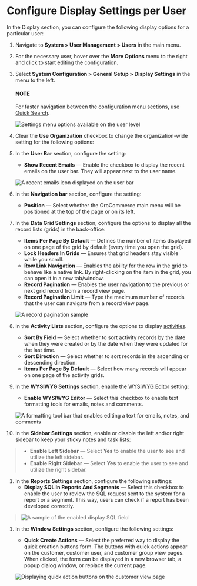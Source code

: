 <a id="doc-my-user-configuration-display"></a>

# Configure Display Settings per User

In the Display section, you can configure the following display options for a particular user:

1. Navigate to **System > User Management > Users** in the main menu.
2. For the necessary user, hover over the <i class="fa fa-ellipsis-h fa-lg" aria-hidden="true"></i> **More Options** menu to the right and click <i class="fas fa-cog" aria-hidden="true"></i> to start editing the configuration.
3. Select **System Configuration > General Setup > Display Settings** in the menu to the left.

   #### NOTE
   For faster navigation between the configuration menu sections, use [Quick Search](../../../configuration/quick-search.md#user-guide-system-configuration-quick-search).

   ![Settings menu options available on the user level](user/img/system/user_management/my_user_config_display.png)
4. Clear the **Use Organization** checkbox to change the organization-wide setting for the following options:
5. In the **User Bar** section, configure the setting:
   * **Show Recent Emails** — Enable the checkbox to display the recent emails on the user bar. They will appear next to the user name.

   ![A recent emails icon displayed on the user bar](user/img/system/user_management/user_configuration_showemailsuserbar.png)
6. In the **Navigation bar** section, configure the setting:
   * **Position** — Select whether the OroCommerce main menu will be positioned at the top of the page or on its left.
7. In the **Data Grid Settings** section, configure the options to display all the record lists (grids) in the back-office:
   * **Items Per Page By Default** — Defines the number of items displayed on one page of the grid by default (every time you open the grid).
   * **Lock Headers In Grids** — Ensures that grid headers stay visible while you scroll.
   * **Row Link Navigation** — Enables the ability for the row in the grid to behave like a native link. By right-clicking on the item in the grid, you can open it in a new tab/window.
   * **Record Pagination** — Enables the user navigation to the previous or next grid record from a record view page.
   * **Record Pagination Limit** — Type the maximum number of records that the user can navigate from a record view page.

   ![A record pagination sample](user/img/system/config_system/user_configuration_pagination.png)
8. In the **Activity Lists** section, configure the options to display [activities](../../../../activities/index.md#user-guide-activities).
   * **Sort By Field** — Select whether to sort activity records by the date when they were created or by the date when they were updated for the last time.
   * **Sort Direction** — Select whether to sort records in the ascending or descending direction.
   * **Items Per Page By Default** — Select how many records will appear on one page of the activity grids.
9. In the **WYSIWYG Settings** section, enable the [WYSIWYG Editor](../../../../../concept-guides/content-management/wysiwyg.md#getting-started-wysiwyg-editor-field) setting:
   * **Enable WYSIWYG Editor** — Select this checkbox to enable text formatting tools for emails, notes and comments.

   ![A formatting tool bar that enables editing a text for emails, notes, and comments](user/img/system/config_system/user_configuration_wysiwyg.png)
10. In the **Sidebar Settings** section, enable or disable the left and/or right sidebar to keep your sticky notes and task lists:

> * **Enable Left Sidebar** — Select **Yes** to enable the user to see and utilize the left sidebar.
> * **Enable Right Sidebar** — Select **Yes** to enable the user to see and utilize the right sidebar.
1. In the **Reports Settings** section, configure the following settings:
   * **Display SQL In Reports And Segments** — Select this checkbox to enable the user to review the SQL request sent to the system for a report or a segment. This way, users can check if a report has been developed correctly.

> ![A sample of the enabled display SQL field](user/img/system/config_system/user_configuration_showsql.png)
1. In the **Window Settings** section, configure the following settings:
   * **Quick Create Actions** — Select the preferred way to display the quick creation buttons form. The buttons with quick actions appear on the customer, customer user, and customer group view pages. When clicked, the form can be displayed in a new browser tab, a popup dialog window, or replace the current page.

   ![Displaying quick action buttons on the customer view page](user/img/system/config_system/quick-creation-buttons.png)

<!-- fa-bars = fa-navicon -->
<!-- Ic Tiles is used as Set As Default in saved views, and as tiles in display layout options -->
<!-- IcPencil refers to Rename in Commerce and Inline Editing in CRM -->
<!-- Check mark in the square. -->
<!-- SortDesc is also used as drop-down arrow -->
<!-- A -->
<!-- B -->
<!-- C -->
<!-- D -->
<!-- E -->
<!-- F -->
<!-- G -->
<!-- H -->
<!-- I -->
<!-- L -->
<!-- M -->
<!-- P -->
<!-- R -->
<!-- S -->
<!-- T -->
<!-- U -->
<!-- Z -->
